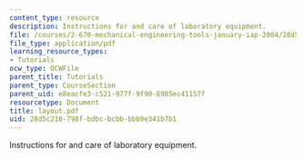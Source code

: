 ```yaml
---
content_type: resource
description: Instructions for and care of laboratory equipment.
file: /courses/2-670-mechanical-engineering-tools-january-iap-2004/28d5c216798fbdbcbcbbbbb9e341b7b1_layout.pdf
file_type: application/pdf
learning_resource_types:
- Tutorials
ocw_type: OCWFile
parent_title: Tutorials
parent_type: CourseSection
parent_uid: e8eacfe3-c521-977f-9f90-6985ec41157f
resourcetype: Document
title: layout.pdf
uid: 28d5c216-798f-bdbc-bcbb-bbb9e341b7b1
---
```

Instructions for and care of laboratory equipment.

